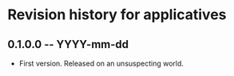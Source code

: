 # Revision history for applicatives

## 0.1.0.0 -- YYYY-mm-dd

* First version. Released on an unsuspecting world.
